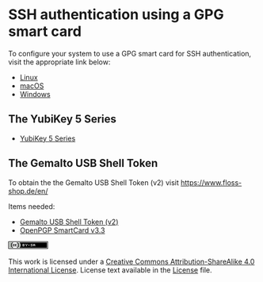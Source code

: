 SSH authentication using a GPG smart card
=========================================

To configure your system to use a GPG smart card for SSH authentication,
visit the appropriate link below:

-   [Linux](Linux.md)
-   [macOS](macOS.md)
-   [Windows](Windows.md)

The YubiKey 5 Series
-----------------------------

-   [YubiKey 5 Series](https://www.yubico.com/products/yubikey-5-overview/)

The Gemalto USB Shell Token
---------------------------

To obtain the the Gemalto USB Shell Token (v2) visit
[<https://www.floss-shop.de/en/>](https://www.floss-shop.de/en/)

Items needed:

-   [Gemalto USB Shell Token
    (v2)](https://www.floss-shop.de/en/security-privacy/smartcard-reader/3/gemalto-shell-token-black)
-   [OpenPGP SmartCard
    v3.3](https://www.floss-shop.de/en/security-privacy/smartcards/13/openpgp-smart-card-v3.3)

[![image](ccbysa_80x15.png)](%60https://creativecommons.org/licenses/by-sa/4.0/%60)

This work is licensed under a [Creative Commons Attribution-ShareAlike
4.0 International
License](https://creativecommons.org/licenses/by-sa/4.0/). License text
available in the [License](LICENSE) file.

